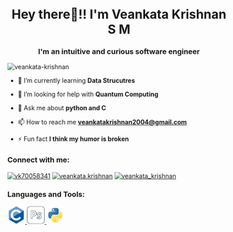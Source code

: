 <h1 align="center">Hey there👋!! I'm Veankata Krishnan S M</h1>
<h3 align="center">I'm an intuitive and curious software engineer</h3>

<p align="left"> <img src="https://komarev.com/ghpvc/?username=veankata-krishnan&label=Profile%20views&color=0e75b6&style=flat" alt="veankata-krishnan" /> </p>

- 🌱 I’m currently learning **Data Strucutres**

- 🤝 I’m looking for help with **Quantum Computing**

- 💬 Ask me about **python and C**

- 📫 How to reach me **veankatakrishnan2004@gmail.com**

- ⚡ Fun fact **I think my humor is broken**

<h3 align="left">Connect with me:</h3>
<p align="left">
<a href="https://twitter.com/vk70058341" target="blank"><img align="center" src="https://raw.githubusercontent.com/rahuldkjain/github-profile-readme-generator/master/src/images/icons/Social/twitter.svg" alt="vk70058341" height="30" width="40" /></a>
<a href="https://instagram.com/veankata.krishnan" target="blank"><img align="center" src="https://raw.githubusercontent.com/rahuldkjain/github-profile-readme-generator/master/src/images/icons/Social/instagram.svg" alt="veankata.krishnan" height="30" width="40" /></a>
<a href="https://www.leetcode.com/veankata_krishnan" target="blank"><img align="center" src="https://raw.githubusercontent.com/rahuldkjain/github-profile-readme-generator/master/src/images/icons/Social/leet-code.svg" alt="veankata_krishnan" height="30" width="40" /></a>
</p>

<h3 align="left">Languages and Tools:</h3>
<p align="left"> <a href="https://www.cprogramming.com/" target="_blank" rel="noreferrer"> <img src="https://raw.githubusercontent.com/devicons/devicon/master/icons/c/c-original.svg" alt="c" width="40" height="40"/> </a> <a href="https://www.photoshop.com/en" target="_blank" rel="noreferrer"> <img src="https://raw.githubusercontent.com/devicons/devicon/master/icons/photoshop/photoshop-line.svg" alt="photoshop" width="40" height="40"/> </a> <a href="https://www.python.org" target="_blank" rel="noreferrer"> <img src="https://raw.githubusercontent.com/devicons/devicon/master/icons/python/python-original.svg" alt="python" width="40" height="40"/> </a> </p>
